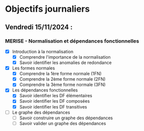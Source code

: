 # Objectifs journaliers

## Vendredi 15/11/2024 :

### MERISE - Normalisation et dépendances fonctionnelles

- [x] Introduction à la normalisation
  - [x] Comprendre l'importance de la normalisation
  - [x] Savoir identifier les anomalies de redondance

- [x] Les formes normales
  - [x] Comprendre la 1ère forme normale (1FN)
  - [x] Comprendre la 2ème forme normale (2FN)
  - [x] Comprendre la 3ème forme normale (3FN)

- [x] Les dépendances fonctionnelles
  - [x] Savoir identifier les DF élémentaires
  - [x] Savoir identifier les DF composées
  - [x] Savoir identifier les DF transitives

- [ ] Le graphe des dépendances
  - [ ] Savoir construire un graphe des dépendances
  - [ ] Savoir valider un graphe des dépendances